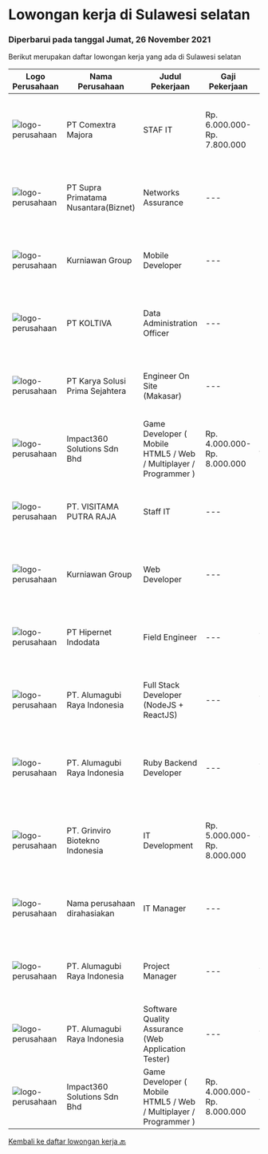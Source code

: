 
  # Lowongan kerja di Sulawesi selatan

  ### Diperbarui pada tanggal Jumat, 26 November 2021

  Berikut merupakan daftar lowongan kerja yang ada di Sulawesi selatan

  |Logo Perusahaan | Nama Perusahaan | Judul Pekerjaan | Gaji Pekerjaan | Lokasi | Deskripsi | Tanggal diunggah | Pranala |
  | -------------- | --------------- | --------------- | --------- | --------- | -------------- | ------- | ----------- |
  |![logo-perusahaan](https://image-service-cdn.seek.com.au/2f8524ab85ea6cfa4105c8003a95204ff2d3863a/ee4dce1061f3f616224767ad58cb2fc751b8d2dc)|PT Comextra Majora|STAF IT|Rp. 6.000.000-Rp. 7.800.000|Makassar|Tugas dan tanggung jawab : Membuat dan mendesain program Melakukan perubahan program sesuai perkembangan dan kebutuhan Perusahaan Melakukan pemasangan...|Senin, 22 November 2021|https://www.jobstreet.co.id/id/job/staf-it-3697840?token=0~5092a0f9-40c1-4f39-85ed-47398abcb4a0&sectionRank=1&jobId=jobstreet-id-job-3697840|
|![logo-perusahaan](https://image-service-cdn.seek.com.au/1033d36f751f076cfdd637ed0acbcbf8508866ec/ee4dce1061f3f616224767ad58cb2fc751b8d2dc)|PT Supra Primatama Nusantara(Biznet)|Networks Assurance|---|Kupang|Tanggung Jawab:  Melakukan Audit &amp; Commissioning jaringan Fiber Optic (FTTx GPON, and Metro Ethernet) Memastikan pembangunan jaringan fiber optik...|Kamis, 25 November 2021|https://www.jobstreet.co.id/id/job/networks-assurance-3701687?token=0~5092a0f9-40c1-4f39-85ed-47398abcb4a0&sectionRank=2&jobId=jobstreet-id-job-3701687|
|![logo-perusahaan](https://image-service-cdn.seek.com.au/a1a31fde4bd5654a375321f16119ce66b8da3dc0/ee4dce1061f3f616224767ad58cb2fc751b8d2dc)|Kurniawan Group|Mobile Developer|---|Makassar|Requiretment : candidat must possess at least Bachelor's Degree in Engginering (Computer/Telecomunication), ComputerScience/ Information Technology or...|Rabu, 24 November 2021|https://www.jobstreet.co.id/id/job/mobile-developer-3683341?token=0~5092a0f9-40c1-4f39-85ed-47398abcb4a0&sectionRank=3&jobId=jobstreet-id-job-3683341|
|![logo-perusahaan](https://image-service-cdn.seek.com.au/c722a803b1d921d6d97b57b4df8a14b7a3bb09c5/ee4dce1061f3f616224767ad58cb2fc751b8d2dc)|PT KOLTIVA|Data Administration Officer|---|Makassar|PositionThe Data Administration Support Officer is integrated in the Operation Department and is working closely with Implementation Team in the...|Senin, 22 November 2021|https://www.jobstreet.co.id/id/job/data-administration-officer-3697375?token=0~5092a0f9-40c1-4f39-85ed-47398abcb4a0&sectionRank=4&jobId=jobstreet-id-job-3697375|
|![logo-perusahaan](https://image-service-cdn.seek.com.au/bb0f2c313297f2db3d497466b95d7da85644edc0/ee4dce1061f3f616224767ad58cb2fc751b8d2dc)|PT Karya Solusi Prima Sejahtera|Engineer On Site (Makasar)|---|Makassar|Maksimum Umur 28 tahun Pendidikan minimal D3 Jurusan Teknik Elektro, Teknik Informatika, Teknik Komputer, Sistem Informasi, dan Teknik Komputer IPK...|Kamis, 18 November 2021|https://www.jobstreet.co.id/id/job/engineer-on-site-makasar-3694813?token=0~5092a0f9-40c1-4f39-85ed-47398abcb4a0&sectionRank=5&jobId=jobstreet-id-job-3694813|
|![logo-perusahaan](https://image-service-cdn.seek.com.au/06b729438205195a03d4bcec08ce1ddd5d9c1576/ee4dce1061f3f616224767ad58cb2fc751b8d2dc)|Impact360 Solutions Sdn Bhd|Game Developer ( Mobile HTML5 / Web / Multiplayer / Programmer )|Rp. 4.000.000-Rp. 8.000.000|Aceh|We are hiring remote HTML5 game developers from all parts of Indonesia. If you have real experience building HTML5 games or applications, you're...|Rabu, 24 November 2021|https://www.jobstreet.co.id/id/job/game-developer-mobile-html5-web-multiplayer-programmer-4740193/origin/my?token=0~5092a0f9-40c1-4f39-85ed-47398abcb4a0&sectionRank=6&jobId=jobstreet-my-job-4740193|
|![logo-perusahaan](https://image-service-cdn.seek.com.au/40ef69ff30e4202cb86c144347177e014627fb5a/ee4dce1061f3f616224767ad58cb2fc751b8d2dc)|PT. VISITAMA PUTRA RAJA|Staff IT|---|Makassar|Umur Minimal 25 Tahun Pendidikan SMK sederajat (TKJ) Berpengalaman minimal 1 tahun Mampu bekerja secara tim Paham dan bisa menguasai sistem...|Rabu, 17 November 2021|https://www.jobstreet.co.id/id/job/staff-it-3692322?token=0~5092a0f9-40c1-4f39-85ed-47398abcb4a0&sectionRank=7&jobId=jobstreet-id-job-3692322|
|![logo-perusahaan](https://image-service-cdn.seek.com.au/a1a31fde4bd5654a375321f16119ce66b8da3dc0/ee4dce1061f3f616224767ad58cb2fc751b8d2dc)|Kurniawan Group|Web Developer|---|Makassar|Tugas &amp; Tanggung Jawab Menyesuaikan perancangan sistem sesuai dengan strategi perusahaan dalam mencapai sasaran usaha Melakukan review dan...|Selasa, 16 November 2021|https://www.jobstreet.co.id/id/job/web-developer-3675103?token=0~5092a0f9-40c1-4f39-85ed-47398abcb4a0&sectionRank=8&jobId=jobstreet-id-job-3675103|
|![logo-perusahaan](https://image-service-cdn.seek.com.au/62148b692fdfbf4a4a11c7764913b8f0db15fa3f/ee4dce1061f3f616224767ad58cb2fc751b8d2dc)|PT Hipernet Indodata|Field Engineer|---|Jakarta Barat|Deskripsi Pekerjaan: Melakukan survei lokasi untuk calon customer baru, instalasi dan maintenance Melakukan troubleshooting jaringan dan dokumentasi...|Jumat, 12 November 2021|https://www.jobstreet.co.id/id/job/field-engineer-3687820?token=0~5092a0f9-40c1-4f39-85ed-47398abcb4a0&sectionRank=9&jobId=jobstreet-id-job-3687820|
|![logo-perusahaan](https://image-service-cdn.seek.com.au/9328c57511f92a9f992df30ec9addcc1f6a62e42/ee4dce1061f3f616224767ad58cb2fc751b8d2dc)|PT. Alumagubi Raya Indonesia|Full Stack Developer (NodeJS + ReactJS)|---|Jakarta Raya|Your Role: Develop coding standards, methodology, and repeatable processes. Provide technical leadership at a project level, mentor, and teach junior...|Sabtu, 13 November 2021|https://www.jobstreet.co.id/id/job/full-stack-developer-nodejs-reactjs-3673429?token=0~5092a0f9-40c1-4f39-85ed-47398abcb4a0&sectionRank=10&jobId=jobstreet-id-job-3673429|
|![logo-perusahaan](https://image-service-cdn.seek.com.au/9328c57511f92a9f992df30ec9addcc1f6a62e42/ee4dce1061f3f616224767ad58cb2fc751b8d2dc)|PT. Alumagubi Raya Indonesia|Ruby Backend Developer|---|Jakarta Raya|Ruby Backend DeveloperDescription We are looking for a skilled and passionate Senior Back-end Developer who will be responsible for our server-side...|Sabtu, 13 November 2021|https://www.jobstreet.co.id/id/job/ruby-backend-developer-3673424?token=0~5092a0f9-40c1-4f39-85ed-47398abcb4a0&sectionRank=11&jobId=jobstreet-id-job-3673424|
|![logo-perusahaan](https://image-service-cdn.seek.com.au/66821140834a53c532360563c3fcd55bbf381709/ee4dce1061f3f616224767ad58cb2fc751b8d2dc)|PT. Grinviro Biotekno Indonesia|IT Development|Rp. 5.000.000-Rp. 8.000.000|Jakarta Raya|Deskripsi Pekerjaan : Membuat dan mendesign program sesuai kebutuhan perusahaan Melakukan perubahan program sesuai perkembangan dan kebutuhan...|Rabu, 03 November 2021|https://www.jobstreet.co.id/id/job/it-development-3677801?token=0~5092a0f9-40c1-4f39-85ed-47398abcb4a0&sectionRank=12&jobId=jobstreet-id-job-3677801|
|![logo-perusahaan](https://us.123rf.com/450wm/pavelstasevich/pavelstasevich1811/pavelstasevich181101027/112815900-stock-vector-no-image-available-icon-flat-vector.jpg?ver=6)|Nama perusahaan dirahasiakan|IT Manager|---|Bali|Pendidikan minimal S1 segala jurusan Memiliki pengetahuan mengenai PHP dan bahasa pemrograman lainnya atau menguasai jaringan Gaji negotiable...|Minggu, 31 Oktober 2021|https://www.jobstreet.co.id/id/job/it-manager-3673772?token=0~5092a0f9-40c1-4f39-85ed-47398abcb4a0&sectionRank=13&jobId=jobstreet-id-job-3673772|
|![logo-perusahaan](https://image-service-cdn.seek.com.au/9328c57511f92a9f992df30ec9addcc1f6a62e42/ee4dce1061f3f616224767ad58cb2fc751b8d2dc)|PT. Alumagubi Raya Indonesia|Project Manager|---|Yogyakarta|Job Descriptions: Ability to Communicate in a Team and with Clients Ability to Communicate &amp; Written in English is a must Define &amp; analyse of...|Jumat, 29 Oktober 2021|https://www.jobstreet.co.id/id/job/project-manager-3673407?token=0~5092a0f9-40c1-4f39-85ed-47398abcb4a0&sectionRank=14&jobId=jobstreet-id-job-3673407|
|![logo-perusahaan](https://image-service-cdn.seek.com.au/9328c57511f92a9f992df30ec9addcc1f6a62e42/ee4dce1061f3f616224767ad58cb2fc751b8d2dc)|PT. Alumagubi Raya Indonesia|Software Quality Assurance (Web Application Tester)|---|Yogyakarta|Job Descriptions :·       Ability to Communicate in a Team and with Clients·       Ability to Communicate &amp; Written in English is a...|Jumat, 29 Oktober 2021|https://www.jobstreet.co.id/id/job/software-quality-assurance-web-application-tester-3673418?token=0~5092a0f9-40c1-4f39-85ed-47398abcb4a0&sectionRank=15&jobId=jobstreet-id-job-3673418|
|![logo-perusahaan](https://image-service-cdn.seek.com.au/06b729438205195a03d4bcec08ce1ddd5d9c1576/ee4dce1061f3f616224767ad58cb2fc751b8d2dc)|Impact360 Solutions Sdn Bhd|Game Developer ( Mobile HTML5 / Web / Multiplayer / Programmer )|Rp. 4.000.000-Rp. 8.000.000|Aceh|We are hiring remote HTML5 game developers from all parts of Indonesia. If you have real experience building HTML5 games or applications, you're...|Senin, 01 November 2021|https://www.jobstreet.co.id/id/job/game-developer-mobile-html5-web-multiplayer-programmer-4711885/origin/my?token=0~5092a0f9-40c1-4f39-85ed-47398abcb4a0&sectionRank=16&jobId=jobstreet-my-job-4711885|


  [Kembali ke daftar lowongan kerja 🔙](../README.md#daftar-lowongan-kerja)
  